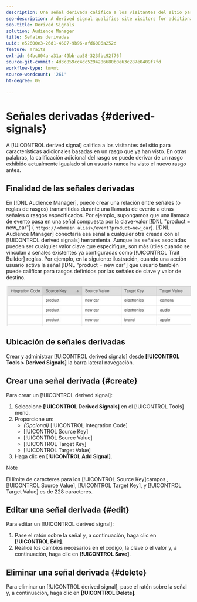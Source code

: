 ```yaml
---
description: Una señal derivada califica a los visitantes del sitio para características adicionales en función de un rasgo que ya han visto. En otras palabras, la calificación adicional del rasgo se puede derivar de un rasgo exhibido actualmente igualado si un usuario nunca ha visto el nuevo rasgo antes.
seo-description: A derived signal qualifies site visitors for additional traits based on a trait they've already seen. In other words, additional trait qualification can be derived from a currently exhibited trait even if a user has never seen the new trait before.
seo-title: Derived Signals
solution: Audience Manager
title: Señales derivadas
uuid: e52600e3-26d1-4607-9b96-afd6086a252d
feature: Traits
exl-id: 64bc004a-a31a-49bb-aa58-323fbc92f76f
source-git-commit: 4d3c859cc4dc5294286680b0e63c287e0409f7fd
workflow-type: tm+mt
source-wordcount: '261'
ht-degree: 0%

---
```


# Señales derivadas {#derived-signals}

A [!UICONTROL derived signal] califica a los visitantes del sitio para características adicionales basadas en un rasgo que ya han visto. En otras palabras, la calificación adicional del rasgo se puede derivar de un rasgo exhibido actualmente igualado si un usuario nunca ha visto el nuevo rasgo antes.

<!-- c_tb_derived_signal.xml -->

## Finalidad de las señales derivadas

En [!DNL Audience Manager], puede crear una relación entre señales (o reglas de rasgos) transmitidas durante una llamada de evento a otras señales o rasgos especificados. Por ejemplo, supongamos que una llamada de evento pasa en una señal compuesta por la clave-valor [!DNL "product = new_car"] ( `https://<domain alias>/event?product=new_car`). [!DNL Audience Manager] conectaría esa señal a cualquier otra creada con el [!UICONTROL derived signals] herramienta. Aunque las señales asociadas pueden ser cualquier valor clave que especifique, son más útiles cuando se vinculan a señales existentes ya configuradas como [!UICONTROL Trait Builder] reglas. Por ejemplo, en la siguiente ilustración, cuando una acción usuario activa la señal [!DNL "product = new car"] que usuario también puede calificar para rasgos definidos por las señales de clave y valor de destino.

![](assets/derived_signal_example.png)

## Ubicación de señales derivadas

Crear y administrar [!UICONTROL derived signals] desde **[!UICONTROL Tools > Derived Signals]** la barra lateral navegación.

## Crear una señal derivada {#create}

<!-- t_tb_create_derived.xml -->

Para crear un [!UICONTROL derived signal]:

1. Seleccione **[!UICONTROL Derived Signals]** en el [!UICONTROL Tools] menú.
1. Proporcione un:
   * *(Opcional)* [!UICONTROL Integration Code]
   * [!UICONTROL Source Key]
   * [!UICONTROL Source Value]
   * [!UICONTROL Target Key]
   * [!UICONTROL Target Value]
1. Haga clic en **[!UICONTROL Add Signal]**.

>[!NOTE]
>
>El límite de caracteres para los [!UICONTROL Source Key]campos , [!UICONTROL Source Value], [!UICONTROL Target Key], y [!UICONTROL Target Value] es de 228 caracteres.

## Editar una señal derivada {#edit}

<!-- t_tb_edit_derived.xml -->

Para editar un [!UICONTROL derived signal]:

1. Pase el ratón sobre la señal y, a continuación, haga clic en **[!UICONTROL Edit]**.
2. Realice los cambios necesarios en el código, la clave o el valor y, a continuación, haga clic en **[!UICONTROL Save]**.

## Eliminar una señal derivada {#delete}

<!-- t_tb_delete_derived.xml -->

Para eliminar un [!UICONTROL derived signal], pase el ratón sobre la señal y, a continuación, haga clic en **[!UICONTROL Delete]**.
